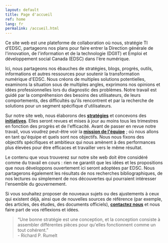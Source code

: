 ```yaml
---
layout: default
title: Page d'accueil
ref: home
lang: fr
permalink: /accueil.html
---
```


Ce site web est une plateforme de collaboration où nous, stratégie TI d'EDSC, partageons nos plans pour faire entrer la Direction générale de l'innovation, de l'information et de la technologie (DGIIT) et Emploi et développement social Canada (EDSC) dans l'ère numérique.

Ici, nous partageons nos ébauches de stratégies, blogs, progrès, outils, informations et autres ressources pour soutenir la transformation numérique d'EDSC.
Nous créons de multiples solutions potentielles, examinons la situation sous de multiples angles, exprimons nos opinions et idées professionnelles lors du diagnostic des problèmes.
Notre travail est guidé par la compréhension des besoins des utilisateurs, de leurs comportements, des difficultés qu'ils rencontrent et par la recherche de solutions pour un segment spécifique d'utilisateurs.

Sur notre site web, nous élaborons des **[stratégies](strategies-fr.html)** et concevons des **[initiatives](initiatives-fr.md)**.
Elles seront revues et mises à jour au moins tous les trimestres en fonction des progrès et de l'efficacité.
Avant de passer en revue notre travail, vous voudrez peut-être voir la **[mission de l'équipe](mandat.html)** ; où nous allons en tant qu'équipe et quels sont nos objectifs.
Nous nous fixons des objectifs spécifiques et ambitieux qui nous amènent à des performances plus élevées pour être efficaces et travailler vers le même résultat.

Le contenu que vous trouverez sur notre site web doit être considéré comme du travail en cours : rien ne garantit que les idées et les propositions que nous développons ouvertement ici seront adoptées par EDSC.
Nous partagerons également les résultats de nos recherches bibliographiques, de nos lectures ou simplement de nos découvertes qui pourraient intéresser l'ensemble du gouvernement.

Si vous souhaitez proposer de nouveaux sujets ou des ajustements à ceux qui existent déjà, ainsi que de nouvelles sources de référence (par exemple, des articles, des études, des documents officiels), **[contactez nous](contactez-nous.html)** et nous faire part de vos réflexions et idées.

> “Une bonne stratégie est une conception, et la conception consiste à assembler différentes pièces pour qu'elles fonctionnent comme un tout cohérent.”\
\- Richard P. Rumelt
